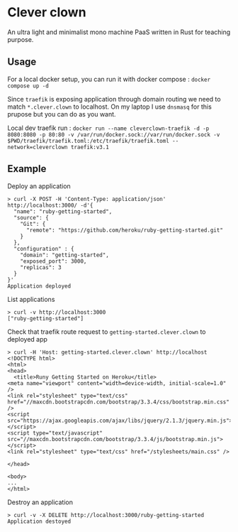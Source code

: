# Clever clown

An ultra light and minimalist mono machine PaaS written in Rust for teaching purpose.

## Usage

For a local docker setup, you can run it with docker compose : `docker compose up -d`

Since `traefik` is exposing application through domain routing we need to match `*.clever.clown` to localhost.
On my laptop I use `dnsmasq` for this prupose but you can do as you want. 

Local dev traefik run : `docker run --name cleverclown-traefik -d -p 8080:8080 -p 80:80 -v /var/run/docker.sock://var/run/docker.sock -v $PWD/traefik/traefik.toml:/etc/traefik/traefik.toml --network=cleverclown traefik:v3.1`

## Example


Deploy an application 
```
> curl -X POST -H 'Content-Type: application/json' http://localhost:3000/ -d'{
  "name": "ruby-getting-started",
  "source": {
    "Git": {
      "remote": "https://github.com/heroku/ruby-getting-started.git"
    }
  },
  "configuration" : {
    "domain": "getting-started",
    "exposed_port": 3000,
    "replicas": 3
  }
}'
Application deployed
```

List applications
```
> curl -v http://localhost:3000
["ruby-getting-started"]
```

Check that traefik route request to `getting-started.clever.clown` to deployed app
```
> curl -H 'Host: getting-started.clever.clown' http://localhost
<!DOCTYPE html>
<html>
<head>
  <title>Runy Getting Started on Heroku</title>
<meta name="viewport" content="width=device-width, initial-scale=1.0" />
<link rel="stylesheet" type="text/css" href="//maxcdn.bootstrapcdn.com/bootstrap/3.3.4/css/bootstrap.min.css" />
<script src="https://ajax.googleapis.com/ajax/libs/jquery/2.1.3/jquery.min.js"></script>
<script type="text/javascript" src="//maxcdn.bootstrapcdn.com/bootstrap/3.3.4/js/bootstrap.min.js"></script>
<link rel="stylesheet" type="text/css" href="/stylesheets/main.css" />

</head>

<body>
...
</html>
```

Destroy an application
```
> curl -v -X DELETE http://localhost:3000/ruby-getting-started
Application destoyed
```

